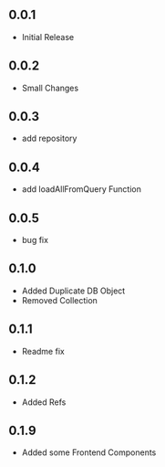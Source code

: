 ## 0.0.1
- Initial Release
## 0.0.2
- Small Changes
## 0.0.3
- add repository
## 0.0.4
- add loadAllFromQuery Function
## 0.0.5
- bug fix
## 0.1.0
- Added Duplicate DB Object
- Removed Collection
## 0.1.1
- Readme fix
## 0.1.2
- Added Refs
## 0.1.9
- Added some Frontend Components